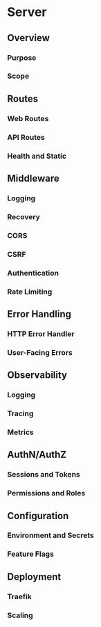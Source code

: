 # Server

## Overview

### Purpose

### Scope

## Routes

### Web Routes

### API Routes

### Health and Static

## Middleware

### Logging

### Recovery

### CORS

### CSRF

### Authentication

### Rate Limiting

## Error Handling

### HTTP Error Handler

### User-Facing Errors

## Observability

### Logging

### Tracing

### Metrics

## AuthN/AuthZ

### Sessions and Tokens

### Permissions and Roles

## Configuration

### Environment and Secrets

### Feature Flags

## Deployment

### Traefik

### Scaling
